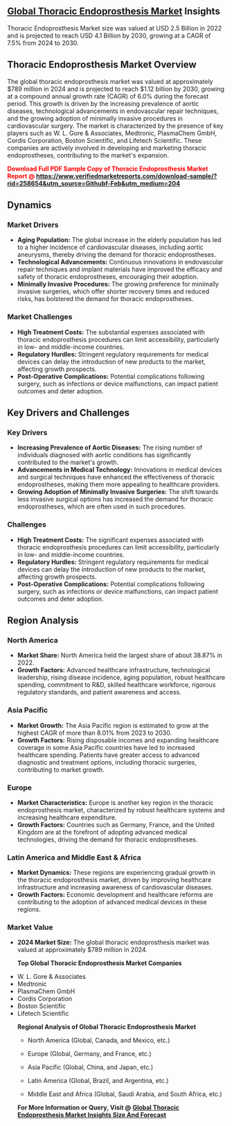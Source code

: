 <h2><a href="https://www.verifiedmarketreports.com/download-sample/?rid=258654&amp;utm_source=Githubf&amp;utm_medium=204" target="_blank">Global Thoracic Endoprosthesis Market</a> Insights</h2><p>Thoracic Endoprosthesis Market size was valued at USD 2.5 Billion in 2022 and is projected to reach USD 4.1 Billion by 2030, growing at a CAGR of 7.5% from 2024 to 2030.</p><p> <h2>Thoracic Endoprosthesis Market Overview</h2> <p>The global thoracic endoprosthesis market was valued at approximately $789 million in 2024 and is projected to reach $1.12 billion by 2030, growing at a compound annual growth rate (CAGR) of 6.0% during the forecast period. This growth is driven by the increasing prevalence of aortic diseases, technological advancements in endovascular repair techniques, and the growing adoption of minimally invasive procedures in cardiovascular surgery. The market is characterized by the presence of key players such as W. L. Gore & Associates, Medtronic, PlasmaChem GmbH, Cordis Corporation, Boston Scientific, and Lifetech Scientific. These companies are actively involved in developing and marketing thoracic endoprostheses, contributing to the market's expansion. </p> <p><strong><p><span class=""><span style="color: #ff0000;"><strong>Download Full PDF Sample Copy of Thoracic Endoprosthesis Market Report</strong> @ </span><a href="https://www.verifiedmarketreports.com/download-sample/?rid=258654&amp;utm_source=Githubf-Feb&amp;utm_medium=204" target="_blank">https://www.verifiedmarketreports.com/download-sample/?rid=258654&amp;utm_source=Githubf-Feb&amp;utm_medium=204</a></span></p></strong></p> <h2>Dynamics</h2> <h3>Market Drivers</h3> <ul> <li><strong>Aging Population:</strong> The global increase in the elderly population has led to a higher incidence of cardiovascular diseases, including aortic aneurysms, thereby driving the demand for thoracic endoprostheses. </li> <li><strong>Technological Advancements:</strong> Continuous innovations in endovascular repair techniques and implant materials have improved the efficacy and safety of thoracic endoprostheses, encouraging their adoption. </li> <li><strong>Minimally Invasive Procedures:</strong> The growing preference for minimally invasive surgeries, which offer shorter recovery times and reduced risks, has bolstered the demand for thoracic endoprostheses. </li> </ul> <h3>Market Challenges</h3> <ul> <li><strong>High Treatment Costs:</strong> The substantial expenses associated with thoracic endoprosthesis procedures can limit accessibility, particularly in low- and middle-income countries. </li> <li><strong>Regulatory Hurdles:</strong> Stringent regulatory requirements for medical devices can delay the introduction of new products to the market, affecting growth prospects. </li> <li><strong>Post-Operative Complications:</strong> Potential complications following surgery, such as infections or device malfunctions, can impact patient outcomes and deter adoption. </li> </ul> <h2>Key Drivers and Challenges</h2> <h3>Key Drivers</h3> <ul> <li><strong>Increasing Prevalence of Aortic Diseases:</strong> The rising number of individuals diagnosed with aortic conditions has significantly contributed to the market's growth. </li> <li><strong>Advancements in Medical Technology:</strong> Innovations in medical devices and surgical techniques have enhanced the effectiveness of thoracic endoprostheses, making them more appealing to healthcare providers. </li> <li><strong>Growing Adoption of Minimally Invasive Surgeries:</strong> The shift towards less invasive surgical options has increased the demand for thoracic endoprostheses, which are often used in such procedures. </li> </ul> <h3>Challenges</h3> <ul> <li><strong>High Treatment Costs:</strong> The significant expenses associated with thoracic endoprosthesis procedures can limit accessibility, particularly in low- and middle-income countries. </li> <li><strong>Regulatory Hurdles:</strong> Stringent regulatory requirements for medical devices can delay the introduction of new products to the market, affecting growth prospects. </li> <li><strong>Post-Operative Complications:</strong> Potential complications following surgery, such as infections or device malfunctions, can impact patient outcomes and deter adoption. </li> </ul> <h2>Region Analysis</h2> <h3>North America</h3> <ul> <li><strong>Market Share:</strong> North America held the largest share of about 38.87% in 2022. </li> <li><strong>Growth Factors:</strong> Advanced healthcare infrastructure, technological leadership, rising disease incidence, aging population, robust healthcare spending, commitment to R&D, skilled healthcare workforce, rigorous regulatory standards, and patient awareness and access. </li> </ul> <h3>Asia Pacific</h3> <ul> <li><strong>Market Growth:</strong> The Asia Pacific region is estimated to grow at the highest CAGR of more than 8.01% from 2023 to 2030. </li> <li><strong>Growth Factors:</strong> Rising disposable incomes and expanding healthcare coverage in some Asia Pacific countries have led to increased healthcare spending. Patients have greater access to advanced diagnostic and treatment options, including thoracic surgeries, contributing to market growth. </li> </ul> <h3>Europe</h3> <ul> <li><strong>Market Characteristics:</strong> Europe is another key region in the thoracic endoprosthesis market, characterized by robust healthcare systems and increasing healthcare expenditure. </li> <li><strong>Growth Factors:</strong> Countries such as Germany, France, and the United Kingdom are at the forefront of adopting advanced medical technologies, driving the demand for thoracic endoprostheses. </li> </ul> <h3>Latin America and Middle East & Africa</h3> <ul> <li><strong>Market Dynamics:</strong> These regions are experiencing gradual growth in the thoracic endoprosthesis market, driven by improving healthcare infrastructure and increasing awareness of cardiovascular diseases. </li> <li><strong>Growth Factors:</strong> Economic development and healthcare reforms are contributing to the adoption of advanced medical devices in these regions. </li> </ul> <h3>Market Value</h3> <ul> <li><strong>2024 Market Size:</strong> The global thoracic endoprosthesis market was valued at approximately $789 million in 2024. </li> </p><p><strong>Top Global Thoracic Endoprosthesis Market Companies</strong></p><div data-test-id=""><p><li>W. L. Gore & Associates</li><li> Medtronic</li><li> PlasmaChem GmbH</li><li> Cordis Corporation</li><li> Boston Scientific</li><li> Lifetech Scientific</li></p><div><strong>Regional Analysis of&nbsp;Global Thoracic Endoprosthesis Market</strong></div><ul><li dir="ltr"><p dir="ltr">North America&nbsp;(Global, Canada, and Mexico, etc.)</p></li><li dir="ltr"><p dir="ltr">Europe (Global, Germany, and France, etc.)</p></li><li dir="ltr"><p dir="ltr">Asia Pacific&nbsp;(Global, China, and Japan, etc.)</p></li><li dir="ltr"><p dir="ltr">Latin America&nbsp;(Global, Brazil, and Argentina, etc.)</p></li><li dir="ltr">Middle East and Africa&nbsp;(Global, Saudi Arabia, and South Africa, etc.)</li></ul><p><strong>For More Information or Query, Visit @&nbsp;</strong><strong><a href="https://www.verifiedmarketreports.com/product/thoracic-endoprosthesis-market/?utm_source=Githubf&amp;utm_medium=204" target="_blank">Global Thoracic Endoprosthesis Market Insights Size And Forecast</a></strong></p></div>
